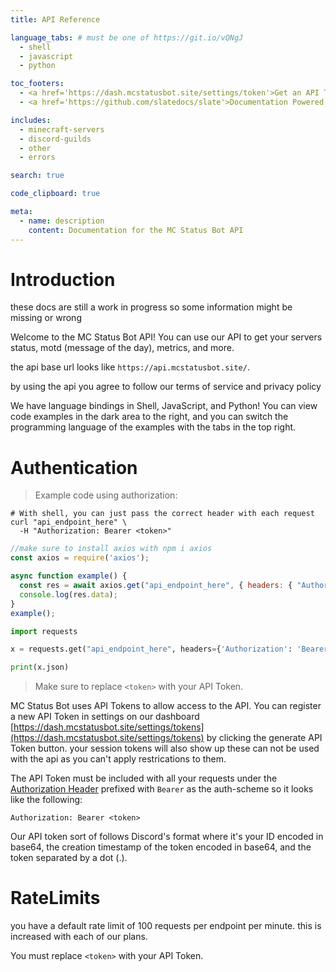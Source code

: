 ```yaml
---
title: API Reference

language_tabs: # must be one of https://git.io/vQNgJ
  - shell
  - javascript
  - python

toc_footers:
  - <a href='https://dash.mcstatusbot.site/settings/token'>Get an API Token</a>
  - <a href='https://github.com/slatedocs/slate'>Documentation Powered by Slate</a>

includes:
  - minecraft-servers
  - discord-guilds
  - other
  - errors

search: true

code_clipboard: true

meta:
  - name: description
    content: Documentation for the MC Status Bot API
---
```


# Introduction

<aside class="notice">
these docs are still a work in progress so some information might be missing or wrong
</aside>

Welcome to the MC Status Bot API! You can use our API to get your servers status, motd (message of the day), metrics, and more.

the api base url looks like `https://api.mcstatusbot.site/`.

by using the api you agree to follow our terms of service and privacy policy

We have language bindings in Shell, JavaScript, and Python! You can view code examples in the dark area to the right, and you can switch the programming language of the examples with the tabs in the top right.


# Authentication

> Example code using authorization:

```shell
# With shell, you can just pass the correct header with each request
curl "api_endpoint_here" \
  -H "Authorization: Bearer <token>"
```

```javascript
//make sure to install axios with npm i axios
const axios = require('axios');

async function example() {
  const res = await axios.get("api_endpoint_here", { headers: { "Authorization" : "Bearer <token>" } });
  console.log(res.data);
}
example();
```

```python
import requests

x = requests.get("api_endpoint_here", headers={'Authorization': 'Bearer <token>'})

print(x.json)
```


> Make sure to replace `<token>` with your API Token.

MC Status Bot uses API Tokens to allow access to the API. You can register a new API Token in settings on our dashboard [https://dash.mcstatusbot.site/settings/tokens](https://dash.mcstatusbot.site/settings/tokens) by clicking the generate API Token button.
your session tokens will also show up these can not be used with the api as you can't apply restrications to them.

The API Token must be included with all your requests under the [Authorization Header](https://developer.mozilla.org/en-US/docs/Web/HTTP/Headers/Authorization) prefixed with `Bearer` as the auth-scheme so it looks like the following:

`Authorization: Bearer <token>`

Our API token sort of follows Discord's format where it's your ID encoded in base64, the creation timestamp of the token encoded in base64, and the token separated by a dot (.).

# RateLimits

you have a default rate limit of 100 requests per endpoint per minute. this is increased with each of our plans.

<aside class="notice">
You must replace <code>&lt;token&gt;</code> with your API Token.
</aside>



